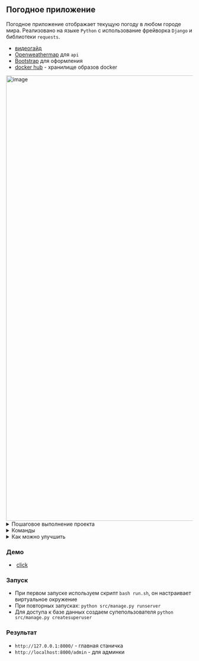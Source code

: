 ## Погодное приложение
Погодное приложение отображает текущую погоду в любом городе мира. Реализовано на языке `Python` с использование фрейворка `Django` и библиотеки `requests`.
- [видеогайд](https://www.youtube.com/watch?v=lsAbq2RcWlQ&ab_channel=%D0%93%D0%BE%D1%88%D0%B0%D0%94%D1%83%D0%B4%D0%B0%D1%80%D1%8C)
- [Openweathermap](https://openweathermap.org/) для `api`
- [Bootstrap](https://getbootstrap.com/docs/5.2/examples/) для оформления
- [docker hub](https://hub.docker.com/_/python) - хранилище образов docker 

<img width="1201" alt="image" src="https://user-images.githubusercontent.com/58044383/206616194-b2ba0c0d-4af4-426e-8eeb-35543f3dc0df.png">

<details>
<summary>Пошаговое выполнение проекта</summary>

-  `14:00` подключил админку джанго `http://localhost:8000/admin/`
<img width="819" alt="image" src="https://user-images.githubusercontent.com/58044383/206045534-11e2f8cf-663b-47cf-9e9f-8a37cfcbc6bc.png">

- `14:00` подключил главную страницу `http://localhost:8000/` c шапкой с бутстрапа и добавление конопок
<img width="1219" alt="image" src="https://user-images.githubusercontent.com/58044383/206044984-dfe6be94-c5d8-4cfe-98cb-762810d2824e.png">

- `20:00` подключил api погодного сайта
<img width="278" alt="image" src="https://user-images.githubusercontent.com/58044383/208277964-8c165661-a9a1-4100-bca4-d5aafe3d37c7.png">
<img width="823" alt="image" src="https://user-images.githubusercontent.com/58044383/206319764-98a214c1-3e57-4726-9453-7f61a25e8f51.png">

- `30:00` - вывел информацию с api на главную страницу
<img width="1243" alt="image" src="https://user-images.githubusercontent.com/58044383/206596281-ab46fee6-fd10-4ae8-8ee3-f70a1cf01c26.png">

- `34:00` - добавил города в базу данных
<img width="1029" alt="image" src="https://user-images.githubusercontent.com/58044383/206598615-4596912c-8c4f-4514-b863-5f0fe79837bd.png">

- `41:40` - вывел города из базы данных на главную станицу
<img width="1221" alt="image" src="https://user-images.githubusercontent.com/58044383/206600126-878bb0b5-d952-4e49-834a-5fac78be647b.png">

-`48:20` - города вводятся с главной страницы
<img width="1092" alt="image" src="https://user-images.githubusercontent.com/58044383/206605051-31f1f992-200b-4229-98d1-502d73656265.png">

-`51:00` - города вводятся с главной страницы из красивой формы
<img width="1211" alt="image" src="https://user-images.githubusercontent.com/58044383/206609451-f946c331-03e8-4771-9ed0-58798aad9279.png">
</details>

<details>
<summary>Команды</summary>

### Виртульное окружение
- `python3.10 -m venv venv` - устанавливаем venv
- `source venv/bin/activate` - запускаем venv
- `pip install --upgrade pip` - обновляем pip
- `pip freeze` - проверка установеленных бибилиотек в venv
- `deactivate` - выходим из venv
- `pip freeze > requirements.txt` - запись усановленных билилотек из venv в txt файл
- `pip install -r requirements.txt`- установить все требуемые библиотеки python в новом
окружении
### Полезных команды git
- `git reset HEAD` - отменить последний `add`
- `git reset --hard` - сбросить все изменеия до последнего комита (может привести к потере результатов работы)
### Установка и запуск Django
- `pip install django` - устанавливаем последнюю версию django (в качестве бибилиотеки)
- `pip install requests` - установка библиотеки requests
- `python manage.py makemigrations` - создаем миргации
- `python manage.py migrate` - запуск миграций
- `django-admin startproject <name_project> .` - установка django (в качестве приложения)
- `python manage.py createsuperuser` - создание суперюзера
- `python manage.py runserver` - запуск проекта в браузере `http://127.0.0.1:8000/`

</details>
<details>
<summary>Как можно улучшить</summary>

- [pythonanywhere](https://www.pythonanywhere.com/) - развернуть здесь сайт ✅
- обернуть в `docker`
  - [Dockerizing a Python Django Web Application](https://semaphoreci.com/community/tutorials/dockerizing-a-python-django-web-application#h-dockerizing-the-application) - настройка django docker
  - [Python, docker](https://learn.dualboot.ru/courses/12/lessons/147/theories/2151) - курс по python docker
- Вынести конфирурации в `.env`, особенно секреты ✅
- `templates` лучше хранить в src, а не разносить в каждое приложение
- В models указывай так же verbose_name с gettext_lazy. Проще будет мультиязычность подключать
- По поводу views, выноси бл в сервисы и копай в сторону generic viewsets
- Давай осмысленные имена переменным, res ниочем не говорит
- Dockerfile'ы выноси в отдельную директорию docker/<container_name>. Трудно будет масштабировать


- сделать [тестовое](https://docs.google.com/document/d/1RqJhk-pRDuAk4pH1uqbY9-8uwAqEXB9eRQWLSMM_9sI/edit) (новый проект)

</details>

### Демо
-  [click](https://einterdi.pythonanywhere.com/)

### Запуск
- При первом запуске используем скрипт `bash run.sh`, он настраивает виртуальное окружение
- При повторных запусках: `python src/manage.py runserver`
- Для доступа к базе данных создаем супепользователя `python src/manage.py createsuperuser`
### Результат
- `http://127.0.0.1:8000/` - главная станичка
- `http://localhost:8000/admin` - для админки
